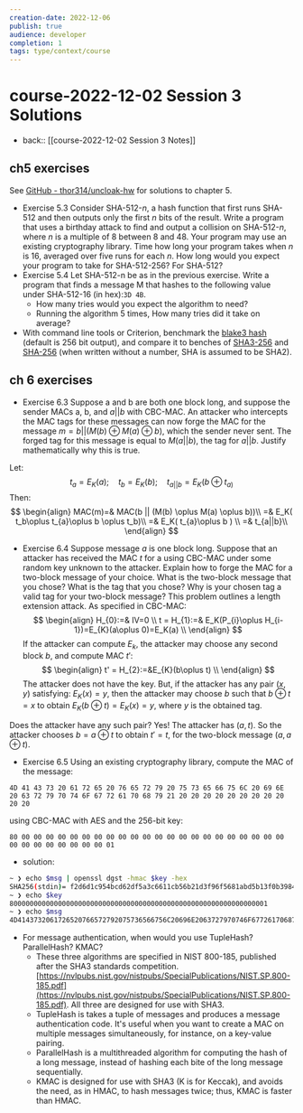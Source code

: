 ```yaml
---
creation-date: 2022-12-06
publish: true
audience: developer
completion: 1
tags: type/context/course
---
```

# course-2022-12-02 Session 3 Solutions
- back:: [[course-2022-12-02 Session 3 Notes]]

## ch5 exercises
See [GitHub - thor314/uncloak-hw](https://github.com/thor314/uncloak-hw) for solutions to chapter 5.
- Exercise 5.3 Consider SHA-512-$n$, a hash function that first runs SHA-512 and then outputs only the first $n$ bits of the result. Write a program that uses a birthday attack to find and output a collision on SHA-512-$n$, where $n$ is a multiple of 8 between 8 and 48. Your program may use an existing cryptography library. Time how long your program takes when $n$ is 16, averaged over five runs for each $n$. How long would you expect your program to take for SHA-512-256? For SHA-512?
- Exercise 5.4 Let SHA-512-n be as in the previous exercise. Write a program that finds a message M that hashes to the following value under SHA-512-16 (in hex):`3D 4B`.
    - How many tries would you expect the algorithm to need?
    - Running the algorithm 5 times, How many tries did it take on average?
- With command line tools or Criterion, benchmark the [blake3 hash](https://docs.rs/blake3/latest/blake3/) (default is 256 bit output), and compare it to benches of [SHA3-256](https://docs.rs/sha3/latest/sha3/) and [SHA-256](https://docs.rs/sha2/latest/sha2/) (when written without a number, SHA is assumed to be SHA2).

## ch 6 exercises
- Exercise 6.3 Suppose a and b are both one block long, and suppose the sender MACs a, b, and $a || b$ with CBC-MAC. An attacker who intercepts the MAC tags for these messages can now forge the MAC for the message $m=b || (M(b) ⊕ M(a) ⊕ b)$, which the sender never sent. The forged tag for this message is equal to $M(a || b)$, the tag for $a || b$. Justify mathematically why this is true.

Let:
$$ t_{a} = E_K(a);\quad t_{b} = E_K(b);\quad t_{a||b}=E_K(b\oplus t_{a)} $$
Then:
$$
\begin{align}
MAC(m)=& MAC(b || (M(b) \oplus M(a) \oplus b))\\
=& E_K( t_b\oplus t_{a}\oplus b \oplus t_b)\\
=& E_K( t_{a}\oplus b ) \\
=& t_{a||b}\\
\end{align}
$$
- Exercise 6.4 Suppose message $a$ is one block long. Suppose that an attacker has received the MAC $t$ for a using CBC-MAC under some random key unknown to the attacker. Explain how to forge the MAC for a two-block message of your choice. What is the two-block message that you chose? What is the tag that you chose? Why is your chosen tag a valid tag for your two-block message?
This problem outlines a length extension attack. As specified in CBC-MAC:
$$
\begin{align}
H_{0}:=& IV=0 \\
t = H_{1}:=& E_K(P_{i}\oplus H_{i-1})=E_{K}(a\oplus 0)=E_K(a) \\
\end{align}
$$
If the attacker can compute $E_k$, the attacker may choose any second block $b$, and compute MAC $t'$:
$$
\begin{align}
t' = H_{2}:=&E_{K}(b\oplus t) \\
\end{align}
$$
The attacker does not have the key. But, if the attacker has any pair $(x,y)$ satisfying: $E_K(x)=y$, then the attacker may choose $b$ such that $b\oplus t =x$ to obtain $E_K(b\oplus t) = E_K(x)=y$, where $y$ is the obtained tag.

Does the attacker have any such pair? Yes! The attacker has $(a,t)$. So the attacker chooses $b=a\oplus t$ to obtain $t'=t$, for the two-block message $(a,a\oplus t)$.

- Exercise 6.5 Using an existing cryptography library, compute the MAC of the message:
```hex
4D 41 43 73 20 61 72 65 20 76 65 72 79 20 75 73 65 66 75 6C 20 69 6E 20 63 72 79 70 74 6F 67 72 61 70 68 79 21 20 20 20 20 20 20 20 20 20 20 20
```

using CBC-MAC with AES and the 256-bit key:
```hex
80 00 00 00 00 00 00 00 00 00 00 00 00 00 00 00 00 00 00 00 00 00 00 00 00 00 00 00 00 00 00 01
```

- solution:
```sh
~ ❯ echo $msg | openssl dgst -hmac $key -hex
SHA256(stdin)= f2d6d1c954bcd62df5a3c6611cb56b21d3f96f5681abd5b13f0b398499f9894c
~ ❯ echo $key
8000000000000000000000000000000000000000000000000000000000000001
~ ❯ echo $msg
4D4143732061726520766572792075736566756C20696E2063727970746F677261706879212020202020202020202020
```

- For message authentication, when would you use TupleHash? ParallelHash? KMAC?
    - These three algorithms are specified in NIST 800-185, published after the SHA3 standards competition. [https://nvlpubs.nist.gov/nistpubs/SpecialPublications/NIST.SP.800-185.pdf](https://nvlpubs.nist.gov/nistpubs/SpecialPublications/NIST.SP.800-185.pdf). All three are designed for use with SHA3.
    - TupleHash is takes a tuple of messages and produces a message authentication code. It's useful when you want to create a MAC on multiple messages simultaneously, for instance, on a key-value pairing.
    - ParallelHash is a multithreaded algorithm for computing the hash of a long message, instead of hashing each bite of the long message sequentially.
    - KMAC is designed for use with SHA3 (K is for Keccak), and avoids the need, as in HMAC, to hash messages twice; thus, KMAC is faster than HMAC.
